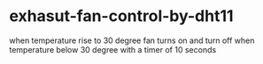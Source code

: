 # exhasut-fan-control-by-dht11
when temperature rise to 30 degree fan turns on and turn off when temperature below 30 degree with a timer of 10 seconds
